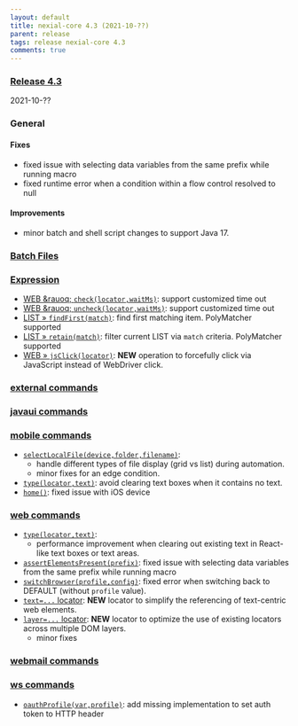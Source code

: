 ```yaml
---
layout: default
title: nexial-core 4.3 (2021-10-??)
parent: release
tags: release nexial-core 4.3
comments: true
---
```


### <a href="https://github.com/nexiality/nexial-core/releases/tag/nexial-core-v4.3_????" class="external-link" target="_nexial_link">Release 4.3</a>
2021-10-??


### General

#### Fixes
- fixed issue with selecting data variables from the same prefix while running macro
- fixed runtime error when a condition within a flow control resolved to null

#### Improvements
- minor batch and shell script changes to support Java 17.


### [Batch Files](../userguide/BatchFiles)


### [Expression](../expression)
- [WEB &rauoq; `check(locator,waitMs)`](../expressions/WEBexpression.md#checklocatorwaitms): support customized time out
- [WEB &rauoq; `uncheck(locator,waitMs)`](../expressions/WEBexpression.md#unchecklocatorwaitms): support customized time out
- [LIST &raquo; `findFirst(match)`](../expressions/LISTexpression#findfirstmatch): find first matching item. 
  PolyMatcher supported
- [LIST &raquo; `retain(match)`](../expressions/LISTexpression#findfirstmatch): filter current LIST via `match` 
  criteria. PolyMatcher supported
- [WEB &raquo; `jsClick(locator)`](../expressions/WEBexpression#jsclicklocator): **NEW** operation to forcefully 
  click via JavaScript instead of WebDriver click.


### [external commands](../commands/external)


### [javaui commands](../commands/javaui)


### [mobile commands](../commands/mobile)
- [`selectLocalFile(device,folder,filename)`](../commands/mobile/selectLocalFile(device,folder,filename)): 
  - handle different types of file display (grid vs list) during automation.
  - minor fixes for an edge condition.
- [`type(locator,text)`](../commands/mobile/type(locator,text)): avoid clearing text boxes when it contains no text.
- [`home()`](../commands/mobile/home()): fixed issue with iOS device


### [web commands](../commands/web)
- [`type(locator,text)`](../commands/web/type(locator,value)): 
  - performance improvement when clearing out existing text in React-like text boxes or text areas.
- [`assertElementsPresent(prefix)`](../commands/web/assertElementsPresent(prefix)): fixed issue with selecting data 
  variables from the same prefix while running macro
- [`switchBrowser(profile,config)`](../commands/web/switchBrowser(profile,config)): fixed error when switching back to
  DEFAULT (without `profile` value).
- [`text=...` locator](../commands/web/index#locators): **NEW** locator to simplify the referencing of text-centric web 
  elements.
- [`layer=...` locator](../commands/web/index#locators): **NEW** locator to optimize the use of existing locators 
  across multiple DOM layers.
  - minor fixes 


### [webmail commands](../commands/webmail)


### [ws commands](../commands/ws)
- [`oauthProfile(var,profile)`](../commands/ws/oauthProfile(var,profile)): add missing implementation to set auth 
  token to HTTP header
